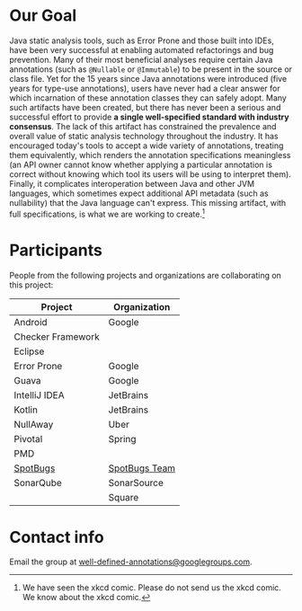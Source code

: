 # Our Goal

Java static analysis tools, such as Error Prone and those built into IDEs, have
been very successful at enabling automated refactorings and bug prevention. Many
of their most beneficial analyses require certain Java annotations (such as
`@Nullable` or `@Immutable`) to be present in the source or class file. Yet for
the 15 years since Java annotations were introduced (five years for type-use
annotations), users have never had a clear answer for which incarnation of these
annotation classes they can safely adopt. Many such artifacts have been created,
but there has never been a serious and successful effort to provide **a single
well-specified standard with industry consensus**. The lack of this artifact has
constrained the prevalence and overall value of static analysis technology
throughout the industry. It has encouraged today's tools to accept a wide
variety of annotations, treating them equivalently, which renders the annotation
specifications meaningless (an API owner cannot know whether applying a
particular annotation is correct without knowing which tool its users will be
using to interpret them). Finally, it complicates interoperation between Java
and other JVM languages, which sometimes expect additional API metadata (such as
nullability) that the Java language can't express. This missing artifact, with
full specifications, is what we are working to create.[^1]

[^1]: We have seen the xkcd comic. Please do not send us the xkcd comic. We know
    about the xkcd comic.

<!-- TODO(eaftan): add links to JVMLS talk, requirements doc & design docs
     when they are ready -->

# Participants

People from the following projects and organizations are collaborating on
this project:

Project           | Organization
----------------- | ------------
Android           | Google
Checker Framework |
Eclipse           |
Error Prone       | Google
Guava             | Google
IntelliJ IDEA     | JetBrains
Kotlin            | JetBrains
NullAway          | Uber
Pivotal           | Spring
PMD               |
[SpotBugs](http://spotbugs.rtfd.io/)          | [SpotBugs Team](https://github.com/spotbugs/)
SonarQube | SonarSource
                  | Square

# Contact info

Email the group at <well-defined-annotations@googlegroups.com>.
